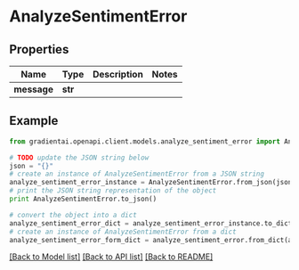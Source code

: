 # AnalyzeSentimentError


## Properties
Name | Type | Description | Notes
------------ | ------------- | ------------- | -------------
**message** | **str** |  | 

## Example

```python
from gradientai.openapi.client.models.analyze_sentiment_error import AnalyzeSentimentError

# TODO update the JSON string below
json = "{}"
# create an instance of AnalyzeSentimentError from a JSON string
analyze_sentiment_error_instance = AnalyzeSentimentError.from_json(json)
# print the JSON string representation of the object
print AnalyzeSentimentError.to_json()

# convert the object into a dict
analyze_sentiment_error_dict = analyze_sentiment_error_instance.to_dict()
# create an instance of AnalyzeSentimentError from a dict
analyze_sentiment_error_form_dict = analyze_sentiment_error.from_dict(analyze_sentiment_error_dict)
```
[[Back to Model list]](../README.md#documentation-for-models) [[Back to API list]](../README.md#documentation-for-api-endpoints) [[Back to README]](../README.md)



